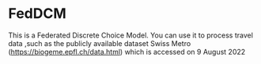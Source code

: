 # FedDCM

This is a Federated Discrete Choice Model. You can use it to process travel data
,such as the publicly available dataset Swiss Metro (https://biogeme.epfl.ch/data.html) 
which is accessed on 9 August 2022